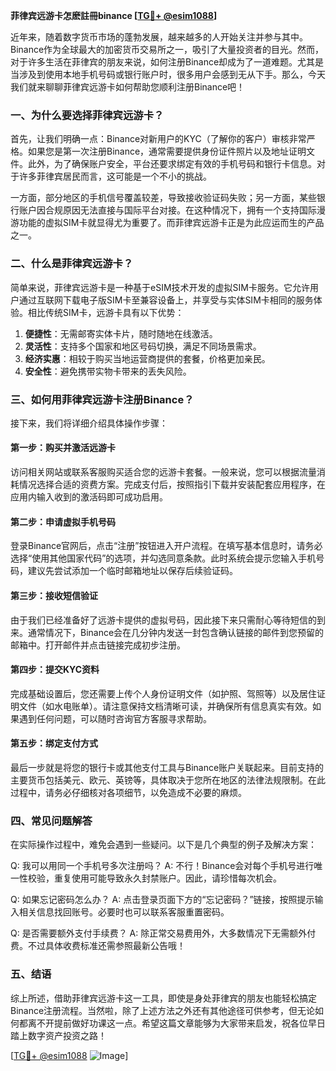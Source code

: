**菲律宾远游卡怎麽註冊binance [[TG💪+ @esim1088](https://t.me/s/esim1088)]**

近年来，随着数字货币市场的蓬勃发展，越来越多的人开始关注并参与其中。Binance作为全球最大的加密货币交易所之一，吸引了大量投资者的目光。然而，对于许多生活在菲律宾的朋友来说，如何注册Binance却成为了一道难题。尤其是当涉及到使用本地手机号码或银行账户时，很多用户会感到无从下手。那么，今天我们就来聊聊菲律宾远游卡如何帮助您顺利注册Binance吧！

### 一、为什么要选择菲律宾远游卡？

首先，让我们明确一点：Binance对新用户的KYC（了解你的客户）审核非常严格。如果您是第一次注册Binance，通常需要提供身份证件照片以及地址证明文件。此外，为了确保账户安全，平台还要求绑定有效的手机号码和银行卡信息。对于许多菲律宾居民而言，这可能是一个不小的挑战。

一方面，部分地区的手机信号覆盖较差，导致接收验证码失败；另一方面，某些银行账户因合规原因无法直接与国际平台对接。在这种情况下，拥有一个支持国际漫游功能的虚拟SIM卡就显得尤为重要了。而菲律宾远游卡正是为此应运而生的产品之一。

### 二、什么是菲律宾远游卡？

简单来说，菲律宾远游卡是一种基于eSIM技术开发的虚拟SIM卡服务。它允许用户通过互联网下载电子版SIM卡至兼容设备上，并享受与实体SIM卡相同的服务体验。相比传统SIM卡，远游卡具有以下优势：

1. **便捷性**：无需邮寄实体卡片，随时随地在线激活。
2. **灵活性**：支持多个国家和地区号码切换，满足不同场景需求。
3. **经济实惠**：相较于购买当地运营商提供的套餐，价格更加亲民。
4. **安全性**：避免携带实物卡带来的丢失风险。

### 三、如何用菲律宾远游卡注册Binance？

接下来，我们将详细介绍具体操作步骤：

#### 第一步：购买并激活远游卡

访问相关网站或联系客服购买适合您的远游卡套餐。一般来说，您可以根据流量消耗情况选择合适的资费方案。完成支付后，按照指引下载并安装配套应用程序，在应用内输入收到的激活码即可成功启用。

#### 第二步：申请虚拟手机号码

登录Binance官网后，点击“注册”按钮进入开户流程。在填写基本信息时，请务必选择“使用其他国家代码”的选项，并勾选同意条款。此时系统会提示您输入手机号码，建议先尝试添加一个临时邮箱地址以保存后续验证码。

#### 第三步：接收短信验证

由于我们已经准备好了远游卡提供的虚拟号码，因此接下来只需耐心等待短信的到来。通常情况下，Binance会在几分钟内发送一封包含确认链接的邮件到您预留的邮箱中。打开邮件并点击链接完成初步注册。

#### 第四步：提交KYC资料

完成基础设置后，您还需要上传个人身份证明文件（如护照、驾照等）以及居住证明文件（如水电账单）。请注意保持文档清晰可读，并确保所有信息真实有效。如果遇到任何问题，可以随时咨询官方客服寻求帮助。

#### 第五步：绑定支付方式

最后一步就是将您的银行卡或其他支付工具与Binance账户关联起来。目前支持的主要货币包括美元、欧元、英镑等，具体取决于您所在地区的法律法规限制。在此过程中，请务必仔细核对各项细节，以免造成不必要的麻烦。

### 四、常见问题解答

在实际操作过程中，难免会遇到一些疑问。以下是几个典型的例子及解决方案：

Q: 我可以用同一个手机号多次注册吗？
A: 不行！Binance会对每个手机号进行唯一性校验，重复使用可能导致永久封禁账户。因此，请珍惜每次机会。

Q: 如果忘记密码怎么办？
A: 点击登录页面下方的“忘记密码？”链接，按照提示输入相关信息找回账号。必要时也可以联系客服重置密码。

Q: 是否需要额外支付手续费？
A: 除正常交易费用外，大多数情况下无需额外付费。不过具体收费标准还需参照最新公告哦！

### 五、结语

综上所述，借助菲律宾远游卡这一工具，即使是身处菲律宾的朋友也能轻松搞定Binance注册流程。当然啦，除了上述方法之外还有其他途径可供参考，但无论如何都离不开提前做好功课这一点。希望这篇文章能够为大家带来启发，祝各位早日踏上数字资产投资之路！

[[TG💪+ @esim1088](https://t.me/s/esim1088) ![Image](https://i.postimg.cc/4NQfJmqS/Snipaste-2025-05-13-00-14-12.png)]